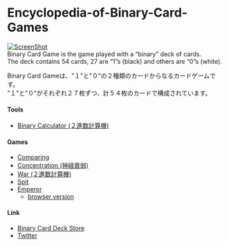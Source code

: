 Encyclopedia-of-Binary-Card-Games
=================================
<!-- ![](https://raw.githubusercontent.com/toruurakawa/Encyclopedia-of-Binary-Card-Games/master/Images/cover.jpg?token=ABHEZrqdUW5wKGFdN3E7l4O3LZwcg2oqks5Uc46awA%3D%3D) -->
[![ScreenShot](http://i.vimeocdn.com/video/500216336_640.jpg)](http://vimeo.com/114512040)  
  Binary Card Game is the game played with a “binary” deck of cards.  
  The deck contains 54 cards, 27 are “1”s (black) and others are “0”s (white).   
    
  Binary Card Gameは、"１"と"０"の２種類のカードからなるカードゲームです。  
  "１"と"０"がそれぞれ２７枚ずつ、計５４枚のカードで構成されています。

#### Tools  
 * [Binary Calculator (２進数計算機)](http://franc.ly/bica/index.html)

#### Games
 * [Comparing](https://github.com/toruurakawa/Encyclopedia-of-Binary-Card-Games/blob/master/Games/Comparing.md)
 * [Concentration (神経衰弱)](https://github.com/toruurakawa/Encyclopedia-of-Binary-Card-Games/blob/master/Games/Concentration.md)
 * [War (２進数計算機)](https://github.com/toruurakawa/Encyclopedia-of-Binary-Card-Games/blob/master/Games/War.md)
 * [Spit](https://github.com/toruurakawa/Encyclopedia-of-Binary-Card-Games/blob/master/Games/Spit.md)
 * [Emperor](https://github.com/toruurakawa/Encyclopedia-of-Binary-Card-Games/blob/master/Games/Emperor.md)
   * [browser version](http://qanta.jp/binary/) 

#### Link
 * [Binary Card Deck Store](https://binary-card-games.myshopify.com/)
 * [Twitter](https://twitter.com/BinaryCardGame)
